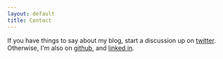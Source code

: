 ```yaml
---
layout: default
title: Contact
---
```

If you have things to say about my blog, start a discussion up on [twitter](https://twitter.com/#!/kellogh). Otherwise, I'm also on [github](https://github.com/tkellogg), and [linked in](http://www.linkedin.com/pub/tim-kellogg/13/29/698).
